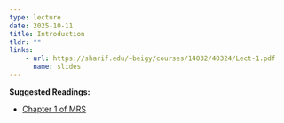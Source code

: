 ```yaml
---
type: lecture
date: 2025-10-11
title: Introduction
tldr: ""
links: 
    - url: https://sharif.edu/~beigy/courses/14032/40324/Lect-1.pdf
      name: slides
---
```

**Suggested Readings:**
- [Chapter 1 of MRS](https://nlp.stanford.edu/IR-book/pdf/01bool.pdf)

